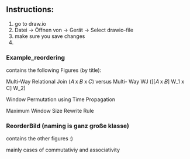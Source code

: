## Instructions:
1. go to draw.io
2. Datei -> Öffnen von -> Gerät -> Select drawio-file
3. make sure you save changes
4. 
### Example_reordering
contains the following Figures (by title):

Multi-Way Relational Join (𝐴 x 𝐵 x 𝐶) versus Multi-
Way WJ ([[𝐴 x 𝐵] W_1 x C] W_2)

Window Permutation using Time Propagation

Maximum Window Size Rewrite Rule

### ReorderBild (naming is ganz große klasse)

contains the other figures :)

mainly cases of commutativiy and associativity 
